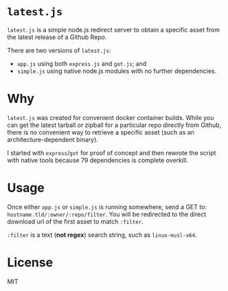 # `latest.js`
`latest.js` is a simple node.js redirect server to obtain a specific asset from the latest release of a Github Repo.

There are two versions of `latest.js`: 

 * `app.js` using both `express.js` and `got.js`; and 
 * `simple.js` using native node.js modules with no further dependencies.

# Why
`latest.js` was created for convenient docker container builds.
While you can get the latest tarball or zipball for a particular repo directly from Github, there is no convenient way to retrieve a specific asset (such as an architecture-dependent binary).

I started with `express`/`got` for proof of concept and then rewrote the script with native tools because 79 dependencies is complete overkill. 

# Usage
Once either `app.js` or `simple.js` is running somewhere, send a GET to: `hostname.tld/:owner/:repo/filter`.
You will be redirected to the direct download url of the first asset to match `:filter`.  

`:filter` is a text (**not regex**) search string, such as `linux-musl-x64`.

# License
MIT
